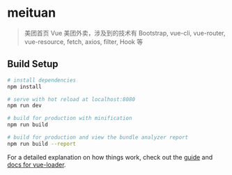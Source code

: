 # meituan

> 美团首页
> Vue 美团外卖，涉及到的技术有 Bootstrap, vue-cli, vue-router, vue-resource, fetch, axios, filter, Hook 等 

## Build Setup

``` bash
# install dependencies
npm install

# serve with hot reload at localhost:8080
npm run dev

# build for production with minification
npm run build

# build for production and view the bundle analyzer report
npm run build --report
```

For a detailed explanation on how things work, check out the [guide](http://vuejs-templates.github.io/webpack/) and [docs for vue-loader](http://vuejs.github.io/vue-loader).
